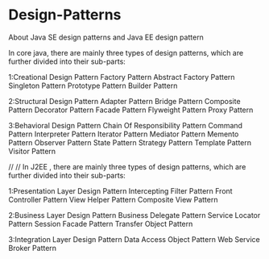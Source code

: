 # Design-Patterns
About Java SE design patterns and Java EE design pattern

In core java, there are mainly three types of design patterns, which are further divided into their sub-parts:

1:Creational Design Pattern
  Factory Pattern
  Abstract Factory Pattern
  Singleton Pattern
  Prototype Pattern
  Builder Pattern

2:Structural Design Pattern
  Adapter Pattern
  Bridge Pattern
  Composite Pattern
  Decorator Pattern
  Facade Pattern
  Flyweight Pattern
  Proxy Pattern

3:Behavioral Design Pattern
  Chain Of Responsibility Pattern
  Command Pattern
  Interpreter Pattern
  Iterator Pattern
  Mediator Pattern
  Memento Pattern
  Observer Pattern
  State Pattern
  Strategy Pattern
  Template Pattern
  Visitor Pattern
  
 //
 //
In J2EE , there are mainly three types of design patterns, which are further divided into their sub-parts:

1:Presentation Layer Design Pattern
  Intercepting Filter Pattern
  Front Controller Pattern
  View Helper Pattern
  Composite View Pattern
  
2:Business Layer Design Pattern
  Business Delegate Pattern
  Service Locator Pattern
  Session Facade Pattern
  Transfer Object Pattern
  
3:Integration Layer Design Pattern
  Data Access Object Pattern
  Web Service Broker Pattern
